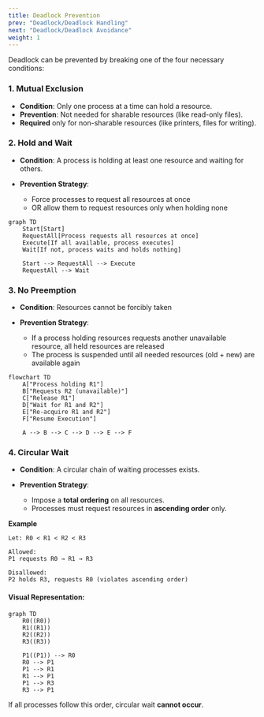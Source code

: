 ```yaml
---
title: Deadlock Prevention
prev: "Deadlock/Deadlock Handling"
next: "Deadlock/Deadlock Avoidance"
weight: 1
---
```

Deadlock can be prevented by breaking one of the four necessary conditions:

### 1. Mutual Exclusion

* **Condition**: Only one process at a time can hold a resource.
* **Prevention**: Not needed for sharable resources (like read-only files).
* **Required** only for non-sharable resources (like printers, files for writing).

### 2. Hold and Wait

* **Condition**: A process is holding at least one resource and waiting for others.
* **Prevention Strategy**:

  * Force processes to request all resources at once
  * OR allow them to request resources only when holding none

```mermaid
graph TD
    Start[Start]
    RequestAll[Process requests all resources at once]
    Execute[If all available, process executes]
    Wait[If not, process waits and holds nothing]

    Start --> RequestAll --> Execute
    RequestAll --> Wait
```

### 3. No Preemption

* **Condition**: Resources cannot be forcibly taken
* **Prevention Strategy**:

  * If a process holding resources requests another unavailable resource, all held resources are released
  * The process is suspended until all needed resources (old + new) are available again

```mermaid
flowchart TD
    A["Process holding R1"]
    B["Requests R2 (unavailable)"]
    C["Release R1"]
    D["Wait for R1 and R2"]
    E["Re-acquire R1 and R2"]
    F["Resume Execution"]

    A --> B --> C --> D --> E --> F
```

### 4. Circular Wait

* **Condition**: A circular chain of waiting processes exists.
* **Prevention Strategy**:

  * Impose a **total ordering** on all resources.
  * Processes must request resources in **ascending order** only.

**Example**

```plaintext
Let: R0 < R1 < R2 < R3

Allowed:
P1 requests R0 → R1 → R3

Disallowed:
P2 holds R3, requests R0 (violates ascending order)
```

#### Visual Representation:

```mermaid
graph TD
    R0((R0))
    R1((R1))
    R2((R2))
    R3((R3))

    P1((P1)) --> R0
    R0 --> P1
    P1 --> R1
    R1 --> P1
    P1 --> R3
    R3 --> P1
```

If all processes follow this order, circular wait **cannot occur**.
